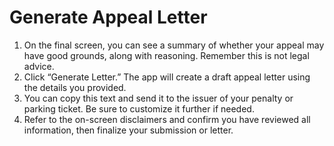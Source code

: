 # Generate Appeal Letter

1. On the final screen, you can see a summary of whether your appeal may have good grounds, along with reasoning. Remember this is not legal advice.
2. Click “Generate Letter.” The app will create a draft appeal letter using the details you provided.
3. You can copy this text and send it to the issuer of your penalty or parking ticket. Be sure to customize it further if needed.
4. Refer to the on-screen disclaimers and confirm you have reviewed all information, then finalize your submission or letter.